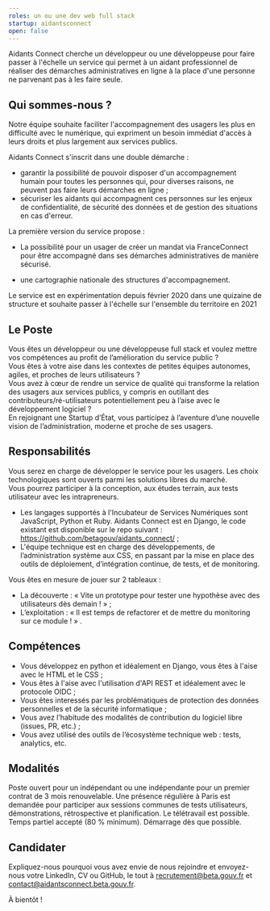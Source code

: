 ```yaml
---
roles: un ou une dev web full stack
startup: aidantsconnect
open: false
---
```


Aidants Connect cherche un développeur ou une développeuse pour faire passer à l'échelle un service qui permet à un aidant professionnel de réaliser des démarches administratives en ligne à la place d'une personne ne parvenant pas à les faire seule.

<!--more-->

## Qui sommes-nous ?

Notre équipe souhaite faciliter l'accompagnement des usagers les plus en difficulté avec le numérique, qui expriment un besoin immédiat d'accès à leurs droits et plus largement aux services publics.

Aidants Connect s'inscrit dans une double démarche :

- garantir la possibilité de pouvoir disposer d'un accompagnement humain pour toutes les personnes qui, pour diverses raisons, ne peuvent pas faire leurs démarches en ligne ;
- sécuriser les aidants qui accompagnent ces personnes sur les enjeux de confidentialité, de sécurité des données et de gestion des situations en cas d'erreur.

La première version du service propose :

- La possibilité pour un usager de créer un mandat via FranceConnect pour être accompagné dans ses démarches administratives de manière sécurisé.

- une cartographie nationale des structures d'accompagnement.

Le service est en expérimentation depuis février 2020 dans une quizaine de structure et souhaite passer à l'échelle sur l'ensemble du territoire en 2021

## Le Poste

Vous êtes un développeur ou une développeuse full stack et voulez mettre vos compétences au profit de l’amélioration du service public ?  
Vous êtes à votre aise dans les contextes de petites équipes autonomes, agiles, et proches de leurs utilisateurs ?  
Vous avez à cœur de rendre un service de qualité qui transforme la relation des usagers aux services publics, y compris en outillant des contributeurs/ré-utilisateurs potentiellement peu à l’aise avec le développement logiciel ?  
En rejoignant une Startup d’État, vous participez à l’aventure d’une nouvelle vision de l’administration, moderne et proche de ses usagers.

## Responsabilités

Vous serez en charge de développer le service pour les usagers. Les choix technologiques sont ouverts parmi les solutions libres du marché.  
Vous pourrez participer à la conception, aux études terrain, aux tests utilisateur avec les intrapreneurs.  
- Les langages supportés à l'Incubateur de Services Numériques sont JavaScript, Python et Ruby.  Aidants Connect est en Django, le code existant est disponible sur le repo suivant : https://github.com/betagouv/aidants_connect/ ;
- L'équipe technique est en charge des développements, de l’administration système aux CSS, en passant par la mise en place des outils de déploiement, d’intégration continue, de tests, et de monitoring.

Vous êtes en mesure de jouer sur 2 tableaux :
- La découverte : « Vite un prototype pour tester une hypothèse avec des utilisateurs dès demain ! » ;
- L’exploitation : « Il est temps de refactorer et de mettre du monitoring sur ce module ! » .

## Compétences

- Vous développez en python et idéalement en Django, vous êtes à l'aise avec le HTML et le CSS ;
- Vous êtes à l'aise avec l'utilisation d'API REST et idéalement avec le protocole OIDC ;
- Vous êtes interessés par les problématiques de protection des données personnelles et de la sécurité informatique ;
- Vous avez l’habitude des modalités de contribution du logiciel libre (issues, PR, etc.) ;
- Vous avez utilisé des outils de l’écosystème technique web : tests, analytics, etc.

## Modalités

Poste ouvert pour un indépendant ou une indépendante pour un premier contrat de 3 mois renouvelable. Une présence régulière à Paris est demandée pour participer aux sessions communes de tests utilisateurs, démonstrations, rétrospective et planification. Le télétravail est possible. Temps partiel accepté (80 % minimum). Démarrage dès que possible.

## Candidater

Expliquez-nous pourquoi vous avez envie de nous rejoindre et envoyez-nous votre LinkedIn, CV ou GitHub, le tout à [recrutement@beta.gouv.fr](mailto:recrutement@beta.gouv.fr) et [contact@aidantsconnect.beta.gouv.fr](mailto:contact@aidantsconnect.beta.gouv.fr).

À bientôt !
